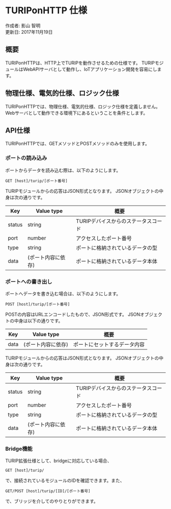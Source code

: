 # TURIPonHTTP 仕様

作成者: 影山 智明  
更新日: 2017年11月19日

## 概要

TURIPonHTTPは、HTTP上でTURIPを動作させるための仕様です。
TURIPモジュールはWebAPIサーバとして動作し、IoTアプリケーション開発を容易にします。

## 物理仕様、電気的仕様、ロジック仕様

TURIPonHTTPでは、物理仕様、電気的仕様、ロジック仕様を定義しません。
Webサーバとして動作できる環境下にあるということを条件とします。

## API仕様

TURIPonHTTPでは、GETメソッドとPOSTメソッドのみを使用します。

### ポートの読み込み

ポートからデータを読み込む際は、以下のようにします。

`GET [host]/turip/[ポート番号]`

TURIPモジュールからの応答はJSON形式となります。
JSONオブジェクトの中身は次の通りです。

Key    | Value type         | 概要
-------|--------------------|------------------------------------
status | string             | TURIPデバイスからのステータスコード
port   | number             | アクセスしたポート番号
type   | string             | ポートに格納されているデータの型
data   | (ポート内容に依存)     | ポートに格納されているデータ本体

### ポートへの書き出し

ポートへデータを書き込む場合は、以下のようにします。

`POST [host]/turip/[ポート番号]`

POSTの内容はURLエンコードしたもので、JSON形式です。
JSONオブジェクトの中身は以下の通りです。

Key  | Value type         | 概要
-----|--------------------|-----------------------------
data | (ポート内容に依存)     | ポートにセットするデータ内容

TURIPモジュールからの応答はJSON形式となります。
JSONオブジェクトの中身は次の通りです。

Key    | Value type         | 概要
-------|--------------------|------------------------------------
status | string             | TURIPデバイスからのステータスコード
port   | number             | アクセスしたポート番号
type   | string             | ポートに格納されているデータの型
data   | (ポート内容に依存)     | ポートに格納されているデータ本体

### Bridge機能

TURIP拡張仕様として、bridgeに対応している場合、

`GET [host]/turip/`

で、接続されているモジュールのIDを確認できます。また、

`GET/POST [host]/turip/[ID]/[ポート番号]`

で、ブリッジを介してのやりとりができます。
